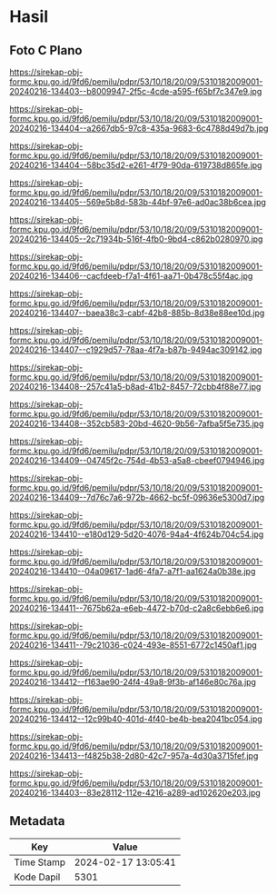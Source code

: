 # Hasil

## Foto C Plano

https://sirekap-obj-formc.kpu.go.id/9fd6/pemilu/pdpr/53/10/18/20/09/5310182009001-20240216-134403--b8009947-2f5c-4cde-a595-f65bf7c347e9.jpg

https://sirekap-obj-formc.kpu.go.id/9fd6/pemilu/pdpr/53/10/18/20/09/5310182009001-20240216-134404--a2667db5-97c8-435a-9683-6c4788d49d7b.jpg

https://sirekap-obj-formc.kpu.go.id/9fd6/pemilu/pdpr/53/10/18/20/09/5310182009001-20240216-134404--58bc35d2-e261-4f79-90da-619738d865fe.jpg

https://sirekap-obj-formc.kpu.go.id/9fd6/pemilu/pdpr/53/10/18/20/09/5310182009001-20240216-134405--569e5b8d-583b-44bf-97e6-ad0ac38b6cea.jpg

https://sirekap-obj-formc.kpu.go.id/9fd6/pemilu/pdpr/53/10/18/20/09/5310182009001-20240216-134405--2c71934b-516f-4fb0-9bd4-c862b0280970.jpg

https://sirekap-obj-formc.kpu.go.id/9fd6/pemilu/pdpr/53/10/18/20/09/5310182009001-20240216-134406--cacfdeeb-f7a1-4f61-aa71-0b478c55f4ac.jpg

https://sirekap-obj-formc.kpu.go.id/9fd6/pemilu/pdpr/53/10/18/20/09/5310182009001-20240216-134407--baea38c3-cabf-42b8-885b-8d38e88ee10d.jpg

https://sirekap-obj-formc.kpu.go.id/9fd6/pemilu/pdpr/53/10/18/20/09/5310182009001-20240216-134407--c1929d57-78aa-4f7a-b87b-9494ac309142.jpg

https://sirekap-obj-formc.kpu.go.id/9fd6/pemilu/pdpr/53/10/18/20/09/5310182009001-20240216-134408--257c41a5-b8ad-41b2-8457-72cbb4f88e77.jpg

https://sirekap-obj-formc.kpu.go.id/9fd6/pemilu/pdpr/53/10/18/20/09/5310182009001-20240216-134408--352cb583-20bd-4620-9b56-7afba5f5e735.jpg

https://sirekap-obj-formc.kpu.go.id/9fd6/pemilu/pdpr/53/10/18/20/09/5310182009001-20240216-134409--04745f2c-754d-4b53-a5a8-cbeef0794946.jpg

https://sirekap-obj-formc.kpu.go.id/9fd6/pemilu/pdpr/53/10/18/20/09/5310182009001-20240216-134409--7d76c7a6-972b-4662-bc5f-09636e5300d7.jpg

https://sirekap-obj-formc.kpu.go.id/9fd6/pemilu/pdpr/53/10/18/20/09/5310182009001-20240216-134410--e180d129-5d20-4076-94a4-4f624b704c54.jpg

https://sirekap-obj-formc.kpu.go.id/9fd6/pemilu/pdpr/53/10/18/20/09/5310182009001-20240216-134410--04a09617-1ad6-4fa7-a7f1-aa1624a0b38e.jpg

https://sirekap-obj-formc.kpu.go.id/9fd6/pemilu/pdpr/53/10/18/20/09/5310182009001-20240216-134411--7675b62a-e6eb-4472-b70d-c2a8c6ebb6e6.jpg

https://sirekap-obj-formc.kpu.go.id/9fd6/pemilu/pdpr/53/10/18/20/09/5310182009001-20240216-134411--79c21036-c024-493e-8551-6772c1450af1.jpg

https://sirekap-obj-formc.kpu.go.id/9fd6/pemilu/pdpr/53/10/18/20/09/5310182009001-20240216-134412--f163ae90-24f4-49a8-9f3b-af146e80c76a.jpg

https://sirekap-obj-formc.kpu.go.id/9fd6/pemilu/pdpr/53/10/18/20/09/5310182009001-20240216-134412--12c99b40-401d-4f40-be4b-bea2041bc054.jpg

https://sirekap-obj-formc.kpu.go.id/9fd6/pemilu/pdpr/53/10/18/20/09/5310182009001-20240216-134413--f4825b38-2d80-42c7-957a-4d30a3715fef.jpg

https://sirekap-obj-formc.kpu.go.id/9fd6/pemilu/pdpr/53/10/18/20/09/5310182009001-20240216-134403--83e28112-112e-4216-a289-ad102620e203.jpg


## Metadata

| Key        | Value               |
| ---------- | ------------------- |
| Time Stamp | 2024-02-17 13:05:41 |
| Kode Dapil | 5301                |



